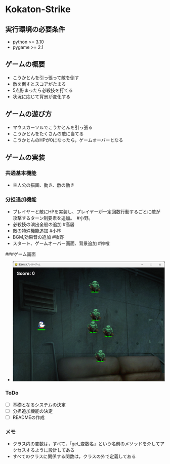 # Kokaton-Strike

## 実行環境の必要条件
* python >= 3.10
* pygame >= 2.1

## ゲームの概要
* こうかとんを引っ張って敵を倒す
* 敵を倒すとスコアがたまる
* 5点貯まったら必殺技を打てる
* 状況に応じて背景が変化する

## ゲームの遊び方
* マウスカーソルでこうかとんを引っ張る
* こうかとんをたくさんの敵に当てる
* こうかとんのHPが0になったら，ゲームオーバーとなる

## ゲームの実装
### 共通基本機能
* 主人公の描画、動き、敵の動き

### 分担追加機能
* プレイヤーと敵にHPを実装し、プレイヤーが一定回数行動するごとに敵が攻撃するターン制要素を追加。　#小野。
* 必殺技の演出全般の追加 #高居
* 敵の特殊機能追加 #小林
* BGM,効果音の追加 #牧野
* スタート、ゲームオーバー画面、背景追加 #神喰

###ゲーム画面
* ![title](fig/screen_shot.png)

### ToDo
- [ ] 基礎となるシステムの決定
- [ ] 分担追加機能の決定
- [ ] READMEの作成

### メモ
* クラス内の変数は，すべて，「get_変数名」という名前のメソッドを介してアクセスするように設計してある
* すべてのクラスに関係する関数は，クラスの外で定義してある
